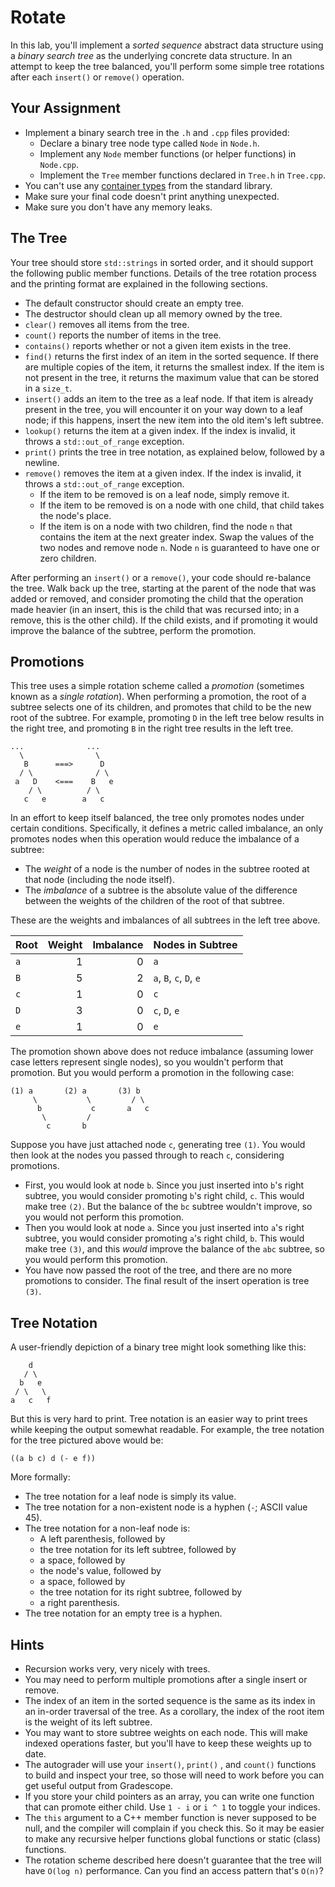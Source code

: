 # Rotate

In this lab,  you'll implement a _sorted sequence_ abstract data structure using
a _binary search tree_ as the underlying concrete data structure.  In an attempt
to keep the tree balanced,  you'll perform some simple tree rotations after each
`insert()` or `remove()` operation.


## Your Assignment

- Implement a binary search tree in the `.h` and `.cpp` files provided:
  - Declare a binary tree node type called `Node` in `Node.h`.
  - Implement any `Node` member functions (or helper functions) in `Node.cpp`.
  - Implement the `Tree` member functions declared in `Tree.h` in `Tree.cpp`.
- You can't use any [container types][containers] from the standard library.
- Make sure your final code doesn't print anything unexpected.
- Make sure you don't have any memory leaks.


## The Tree

Your tree should store `std::strings` in sorted order, and it should support the
following public member functions.  Details of the tree rotation process and the
printing format are explained in the following sections.

- The default constructor should create an empty tree.
- The destructor should clean up all memory owned by the tree.
- `clear()` removes all items from the tree.
- `count()` reports the number of items in the tree.
- `contains()` reports whether or not a given item exists in the tree.
- `find()` returns the first index of an item  in the sorted sequence.  If there
  are multiple copies of the item, it returns the smallest index. If the item is
  not present in the tree,  it returns the maximum value that can be stored in a
  `size_t`.
- `insert()` adds an item to the tree as a leaf node.  If that item is already
  present in the tree, you will encounter it on your way down to a leaf node; if
  this happens, insert the new item into the old item's left subtree.
- `lookup()` returns the item at a given index.  If the index is invalid, it
  throws a `std::out_of_range` exception.
- `print()` prints the tree in tree notation, as explained below, followed by a
  newline.
- `remove()` removes the item at a given index.  If the index is invalid, it
  throws a `std::out_of_range` exception.
  - If the item to be removed is on a leaf node, simply remove it.
  - If the item to be removed is on a node with one child, that child takes the
    node's place.
  - If the item is on a node with two children, find the node `n` that contains
    the item at the next greater index.  Swap the values of the two nodes and
    remove node `n`.  Node `n` is guaranteed to have one or zero children.

After performing an `insert()` or a `remove()`,  your code should re-balance the
tree.  Walk back up the tree,  starting at the parent of the node that was added
or removed, and consider promoting the child that the operation made heavier (in
an insert,  this is the child that was recursed into;  in a remove,  this is the
other child). If the child exists, and if promoting it would improve the balance
of the subtree, perform the promotion.


## Promotions

This tree uses a simple rotation scheme called a _promotion_ (sometimes known as
a _single rotation_). When performing a promotion, the root of a subtree selects
one of its children, and promotes  that child to be the new root of the subtree.
For example, promoting `D` in the left tree below results in the right tree, and
promoting `B` in the right tree results in the left tree.

```
...              ...
  \                \
   B      ===>      D
  / \              / \
 a   D    <===    B   e
    / \          / \
   c   e        a   c
```

In an effort to keep itself balanced, the tree only promotes nodes under certain
conditions. Specifically, it defines a metric called imbalance, an only promotes
nodes when this operation would reduce the imbalance of a subtree:

- The _weight_ of a node is the number of nodes in the subtree rooted at that
  node (including the node itself).
- The _imbalance_ of a subtree is the absolute value of the difference between
  the weights of the children of the root of that subtree.

These are the weights and imbalances of all subtrees in the left tree above.

| Root | Weight | Imbalance | Nodes in Subtree        |
|:-----|-------:|----------:|:------------------------|
| `a`  |      1 |         0 | `a`                     |
| `B`  |      5 |         2 | `a`, `B`, `c`, `D`, `e` |
| `c`  |      1 |         0 | `c`                     |
| `D`  |      3 |         0 | `c`, `D`, `e`           |
| `e`  |      1 |         0 | `e`                     |

The promotion shown above does not reduce imbalance (assuming lower case letters
represent single nodes),  so you wouldn't perform that promotion.  But you would
perform a promotion in the following case:

```
(1) a       (2) a       (3) b
     \           \         / \
      b           c       a   c
       \         /
        c       b
```

Suppose you have just attached node `c`,  generating tree `(1)`.  You would then
look at the nodes you passed through to reach `c`, considering promotions.

- First,  you would look at node `b`.  Since you just inserted into  `b`'s right
  subtree, you would consider promoting `b`'s right child, `c`.  This would make
  tree `(2)`. But the balance of the `bc` subtree wouldn't improve, so you would
  not perform this promotion.
- Then  you would look at  node `a`.  Since you  just inserted into  `a`'s right
  subtree, you would consider promoting `a`'s right child, `b`.  This would make
  tree `(3)`,  and this _would_ improve the balance of the `abc` subtree, so you
  would perform this promotion.
- You have now passed the root of the tree,  and there are no more promotions to
  consider.  The final result of the insert operation is tree `(3)`.


## Tree Notation

A user-friendly depiction of a binary tree might look something like this:

```
    d
   / \
  b   e
 / \   \
a   c   f
```

But this is  very hard to print.  Tree notation  is an easier way to print trees
while keeping the output somewhat readable.  For example,  the tree notation for
the tree pictured above would be:

```
((a b c) d (- e f))
```

More formally:
- The tree notation for a leaf node is simply its value.
- The tree notation for a non-existent node is a hyphen (`-`; ASCII value 45).
- The tree notation for a non-leaf node is:
  - A left parenthesis, followed by
  - the tree notation for its left subtree, followed by
  - a space, followed by
  - the node's value, followed by
  - a space, followed by
  - the tree notation for its right subtree, followed by
  - a right parenthesis.
- The tree notation for an empty tree is a hyphen.


## Hints

- Recursion works very, very nicely with trees.
- You may need to perform multiple promotions after a single insert or remove.
- The index  of an item  in the sorted sequence  is the same as  its index in an
  in-order traversal of the tree.  As a corollary, the index of the root item is
  the weight of its left subtree.
- You  may want to store  subtree weights  on each node.  This will make indexed
  operations faster, but you'll have to keep these weights up to date.
- The autograder  will use your `insert()`, `print()` , and `count()`  functions
  to build and inspect your tree,  so those will need to work before you can get
  useful output from Gradescope.
- If you store your child pointers as an array,  you can write one function that
  can promote either child.  Use `1 - i` or `i ^ 1` to toggle your indices.
- The `this` argument to a C++ member function is never supposed to be null, and
  the compiler will complain if you check this.  So it may be easier to make any
  recursive helper functions global functions or static (class) functions.
- The rotation scheme  described here doesn't guarantee that  the tree will have
  `O(log n)` performance.  Can you find an access pattern that's `O(n)`?


[containers]: https://cplusplus.com/reference/stl/
